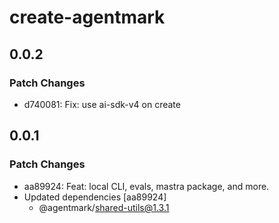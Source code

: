 # create-agentmark

## 0.0.2

### Patch Changes

- d740081: Fix: use ai-sdk-v4 on create

## 0.0.1

### Patch Changes

- aa89924: Feat: local CLI, evals, mastra package, and more.
- Updated dependencies [aa89924]
  - @agentmark/shared-utils@1.3.1
